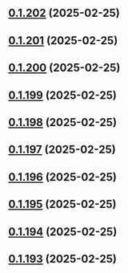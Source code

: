 ## [0.1.202](https://github.com/binary-braids/terraform-oracle/compare/v0.1.201...v0.1.202) (2025-02-25)



## [0.1.201](https://github.com/binary-braids/terraform-oracle/compare/v0.1.200...v0.1.201) (2025-02-25)



## [0.1.200](https://github.com/binary-braids/terraform-oracle/compare/v0.1.199...v0.1.200) (2025-02-25)



## [0.1.199](https://github.com/binary-braids/terraform-oracle/compare/v0.1.198...v0.1.199) (2025-02-25)



## [0.1.198](https://github.com/binary-braids/terraform-oracle/compare/v0.1.197...v0.1.198) (2025-02-25)



## [0.1.197](https://github.com/binary-braids/terraform-oracle/compare/v0.1.196...v0.1.197) (2025-02-25)



## [0.1.196](https://github.com/binary-braids/terraform-oracle/compare/v0.1.195...v0.1.196) (2025-02-25)



## [0.1.195](https://github.com/binary-braids/terraform-oracle/compare/v0.1.194...v0.1.195) (2025-02-25)



## [0.1.194](https://github.com/binary-braids/terraform-oracle/compare/v0.1.193...v0.1.194) (2025-02-25)



## [0.1.193](https://github.com/binary-braids/terraform-oracle/compare/v0.1.192...v0.1.193) (2025-02-25)



